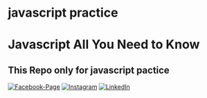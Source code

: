 # javascript practice

# Javascript All You Need to Know

## This Repo only for javascript pactice

[![Facebook-Page][facebook-shield]][facebook-url]
[![Instagram][instagram-shield]][instagram-url]
[![LinkedIn][linkedin-shield]][linkedin-url]

<!-- MARKDOWN LINKS & IMAGES -->
<!--  -->

[facebook-shield]: https://img.shields.io/badge/-Facebook-black.svg?style=flat-square&logo=facebook&color=555&logoColor=white
[facebook-url]: https://facebook.com/raihan.mahmudi.50
[instagram-shield]: https://img.shields.io/badge/-Instagram-black.svg?style=flat-square&logo=instagram&color=555&logoColor=white
[instagram-url]: https://www.instagram.com/raihan_info/
[linkedin-shield]: https://img.shields.io/badge/-LinkedIn-black.svg?style=flat-square&logo=linkedin&colorB=555
[linkedin-url]: https://www.linkedin.com/in/raihaninfo/
